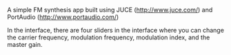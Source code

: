 A simple FM synthesis app built using JUCE (http://www.juce.com/) and PortAudio (http://www.portaudio.com/)

In the interface, there are four sliders in the interface where you can change the carrier frequency, modulation frequency, modulation index, and the master gain.
